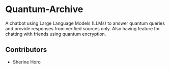 # Quantum-Archive
A chatbot using Large Language Models (LLMs) to answer quantum queries and provide responses from verified sources only. Also having feature for chatting with friends using quantum encryption.

## Contributors
- Sherine Horo
